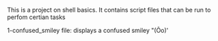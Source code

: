 This is a project on shell basics. It contains script files that can be run to perfom certian tasks

1-confused_smiley file: displays a confused smiley "(Ôo)'

